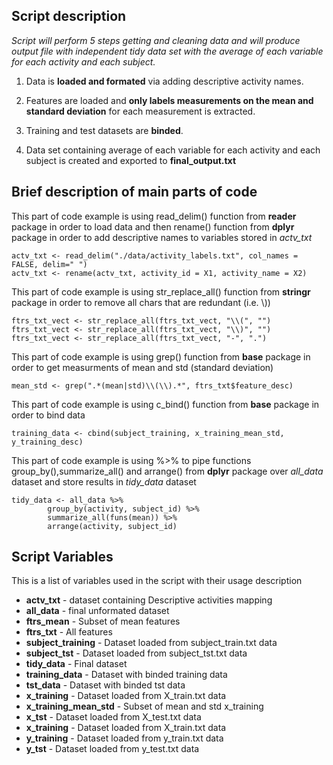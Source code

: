 ## Script description

*Script will perform 5 steps getting and cleaning data and will produce output file with independent tidy data set with the average of each variable for each activity and each subject.*

1. Data is **loaded and formated** via adding descriptive activity names.

2. Features are loaded and **only labels measurements on the mean and standard deviation** for each measurement is extracted.

3. Training and test datasets are **binded**.

4. Data set containing average of each variable for each activity and each subject is created and exported to **final_output.txt**

## Brief description of main parts of code

This part of code example is using read_delim() function from **reader** package in order to load data and then rename() function from **dplyr** package in order to add descriptive names to variables stored in *actv_txt*

```
actv_txt <- read_delim("./data/activity_labels.txt", col_names = FALSE, delim=" ")
actv_txt <- rename(actv_txt, activity_id = X1, activity_name = X2)
```

This part of code example is using str_replace_all() function from **stringr** package in order to remove all chars that are redundant (i.e. \\))
```
ftrs_txt_vect <- str_replace_all(ftrs_txt_vect, "\\(", "")      
ftrs_txt_vect <- str_replace_all(ftrs_txt_vect, "\\)", "")
ftrs_txt_vect <- str_replace_all(ftrs_txt_vect, "-", ".")
```

This part of code example is using grep() function from **base** package in order to get measurments of mean and std (standard deviation)
```
mean_std <- grep(".*(mean|std)\\(\\).*", ftrs_txt$feature_desc)
```

This part of code example is using c_bind() function from **base** package in order to bind data
```
training_data <- cbind(subject_training, x_training_mean_std, y_training_desc)
```

This part of code example is using %>% to pipe functions group_by(),summarize_all() and arrange() from **dplyr** package over *all_data* dataset and store results in *tidy_data* dataset
```
tidy_data <- all_data %>%
        group_by(activity, subject_id) %>%
        summarize_all(funs(mean)) %>%
        arrange(activity, subject_id)
```

## Script Variables
This is a list of variables used in the script with their usage description
- **actv_txt** - dataset containing Descriptive activities mapping
- **all_data** - final unformated dataset
- **ftrs_mean** - Subset of mean features
- **ftrs_txt** - All features
- **subject_training** - Dataset loaded from subject_train.txt data
- **subject_tst** - Dataset loaded from subject_tst.txt data
- **tidy_data** - Final dataset
- **training_data** - Dataset with binded training data
- **tst_data** - Dataset with binded tst data
- **x_training** - Dataset loaded from X_train.txt data
- **x_training_mean_std** - Subset of mean and std x_training
- **x_tst** - Dataset loaded from X_test.txt data
- **x_training** - Dataset loaded from X_train.txt data
- **y_training** - Dataset loaded from y_train.txt data
- **y_tst** - Dataset loaded from y_test.txt data